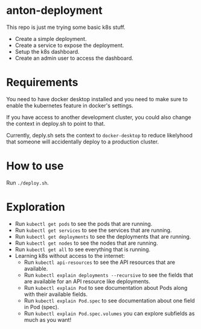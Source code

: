 # anton-deployment

This repo is just me trying some basic k8s stuff.

- Create a simple deployment.
- Create a service to expose the deployment.
- Setup the k8s dashboard.
- Create an admin user to access the dashboard.

# Requirements

You need to have docker desktop installed and you need to make sure to enable the kubernetes feature in docker's
settings.

If you have access to another development cluster, you could also change the context in deploy.sh to point to that.

Currently, deply.sh sets the context to `docker-desktop` to reduce likelyhood that someone will accidentally deploy to a production cluster.

# How to use

Run `./deploy.sh`.

# Exploration

- Run `kubectl get pods` to see the pods that are running.
- Run `kubectl get services` to see the services that are running.
- Run `kubectl get deployments` to see the deployments that are running.
- Run `kubectl get nodes` to see the nodes that are running.
- Run `kubectl get all` to see everything that is running.
- Learning k8s without access to the internet:
   - Run `kubectl api-resources` to see the API resources that are available.
   - Run `kubectl explain deployments --recursive` to see the fields that are available for an API resource like deployments.
   - Run `kubectl explain Pod` to see documentation about Pods along with their available fields.
   - Run `kubectl explain Pod.spec` to see documentation about one field in Pod (spec).
   - Run `kubectl explain Pod.spec.volumes` you can explore subfields as much as you want!
